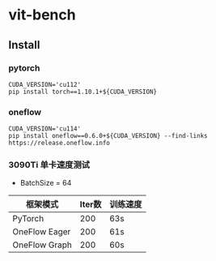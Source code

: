 # vit-bench


## Install

### pytorch

```shell
CUDA_VERSION='cu112'
pip install torch==1.10.1+${CUDA_VERSION}
```

### oneflow

```shell
CUDA_VERSION='cu114'
pip install oneflow==0.6.0+${CUDA_VERSION} --find-links https://release.oneflow.info
```


### 3090Ti 单卡速度测试

- BatchSize = 64

| 框架模式      | Iter数 | 训练速度 |
| ------------- | ------ | -------- |
| PyTorch       | 200    | 63s      |
| OneFlow Eager | 200    | 61s      |
| OneFlow Graph | 200    | 60s      |
